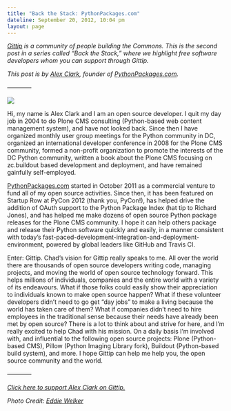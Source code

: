 ```yaml
---
title: "Back the Stack: PythonPackages.com"
dateline: September 20, 2012, 10:04 pm
layout: page
---
```


<p><em><a href="https://www.gittip.com/">Gittip</a> is a community of people
building the Commons. This is the second post in a series called &#8220;Back
the Stack,&#8221; where we highlight free software developers whom you can
support through Gittip.</em></p>

<p><em>This post is by <a href="https://www.gittip.com/aclark4life/">Alex
Clark</a>, founder of <a
href="http://pythonpackages.com/">PythonPackages.com</a>.</em></p>

<p>&#8212;&#8212;&#8212;&#8212;</p>

<p class="back-the-stack-photo"><img
src="http://media.tumblr.com/tumblr_maofqsHs4o1rn81gb.jpg"/></p>

<p>Hi, my name is Alex Clark and I am an open source developer. I quit my day
job in 2004 to do Plone CMS consulting (Python-based web content management
system), and have not looked back. Since then I have organized monthly user
group meetings for the Python community in DC, organized an international
developer conference in 2008 for the Plone CMS community, formed a non-profit
organization to promote the interests of the DC Python community, written a book
about the Plone CMS focusing on zc.buildout based development and deployment,
and have remained gainfully self-employed.</p>

<p><a href="http://pythonpackages.com/">PythonPackages.com</a> started in
October 2011 as a commercial venture to fund all of my open source activities.
Since then, it has been featured on Startup Row at PyCon 2012 (thank you,
PyCon!), has helped drive the addition of OAuth support to the Python Package
Index (hat tip to Richard Jones), and has helped me make dozens of open source
Python package releases for the Plone CMS community. I hope it can help others
package and release their Python software quickly and easily, in a manner
consistent with today&#8217;s fast-paced-development-integration-and-deployment-
environment, powered by global leaders like GitHub and Travis CI.</p>

<p>Enter: Gittip. Chad&#8217;s vision for Gittip really speaks to me. All over
the world there are thousands of open source developers writing code, managing
projects, and moving the world of open source technology forward. This helps
millions of individuals, companies and the entire world with a variety of its
endeavours. What if those folks could easily show their appreciation to
individuals known to make open source happen? What if these volunteer developers
didn&#8217;t need to go get &#8220;day jobs&#8221; to make a living because the
world has taken care of them? What if companies didn&#8217;t need to hire
employees in the traditional sense because their needs have already been met by
open source? There is a lot to think about and strive for here, and I&#8217;m
really excited to help Chad with his mission. On a daily basis I&#8217;m
involved with, and influential to the following open source projects: Plone
(Python-based CMS), Pillow (Python Imaging Library fork), Buildout (Python-based
build system), and more. I hope Gittip can help me help you, the open source
community and the world.</p>

<p>&#8212;&#8212;&#8212;&#8212;</p>

<p><em><a href="https://www.gittip.com/aclark4life/">Click here to support Alex
Clark on Gittip.</a></em></p>

<p><em>Photo Credit: <a href="http://www.eddiewelker.com/">Eddie
Welker</a></em></p>

